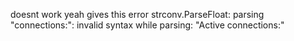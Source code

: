 doesnt work yeah gives this error strconv.ParseFloat: parsing "connections:": invalid syntax while parsing: "Active connections:"